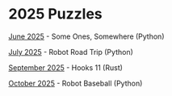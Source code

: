 # 2025 Puzzles

[June 2025](06/) - Some Ones, Somewhere (Python)

[July 2025](07/) - Robot Road Trip (Python)

[September 2025](09/) - Hooks 11 (Rust)

[October 2025](10/) - Robot Baseball (Python)